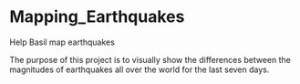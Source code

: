 # Mapping_Earthquakes
Help Basil map earthquakes


The purpose of this project is to visually show the differences between the magnitudes of earthquakes all over the world for the last seven days.
